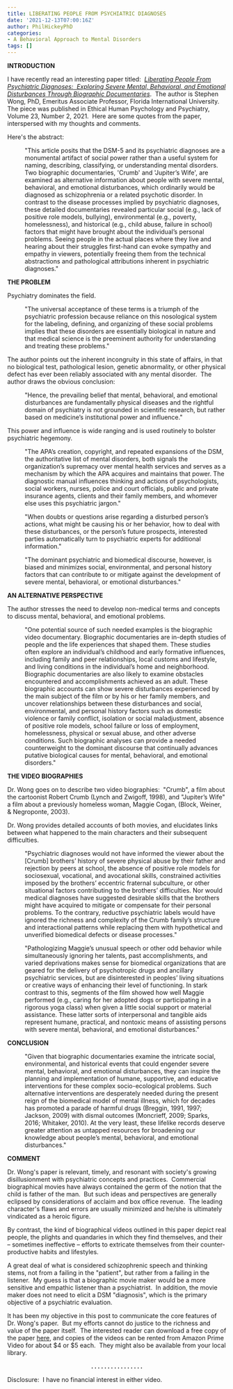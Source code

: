 ```yaml
---
title: LIBERATING PEOPLE FROM PSYCHIATRIC DIAGNOSES
date: '2021-12-13T07:00:16Z'
author: PhilHickeyPhD
categories:
- A Behavioral Approach to Mental Disorders
tags: []
---
```


<strong>INTRODUCTION</strong>

I have recently read an interesting paper titled:  <a href="https://connect.springerpub.com/content/sgrehpp/23/2/127"><em>Liberating People From Psychiatric Diagnoses:  Exploring Severe Mental, Behavioral, and Emotional Disturbances Through Biographic Documentaries</em></a>.  The author is Stephen Wong, PhD, Emeritus Associate Professor, Florida International University.  The piece was published in Ethical Human Psychology and Psychiatry, Volume 23, Number 2, 2021.  Here are some quotes from the paper, interspersed with my thoughts and comments.

Here's the abstract:
<p style="padding-left: 40px;">"This article posits that the DSM-5 and its psychiatric diagnoses are a monumental artifact of social power rather than a useful system for naming, describing, classifying, or understanding mental disorders. Two biographic documentaries, 'Crumb' and 'Jupiter’s Wife', are examined as alternative information about people with severe mental, behavioral, and emotional disturbances, which ordinarily would be diagnosed as schizophrenia or a related psychotic disorder. In contrast to the disease processes implied by psychiatric diagnoses, these detailed documentaries revealed particular social (e.g., lack of positive role models, bullying), environmental (e.g., poverty, homelessness), and historical (e.g., child abuse, failure in school) factors that might have brought about the individual’s personal problems. Seeing people in the actual places where they live and hearing about their struggles first-hand can evoke sympathy and empathy in viewers, potentially freeing them from the technical abstractions and pathological attributions inherent in psychiatric diagnoses."</p>
<strong>THE PROBLEM</strong>

Psychiatry dominates the field.
<p style="padding-left: 40px;">"The universal acceptance of these terms is a triumph of the psychiatric profession because reliance on this nosological system for the labeling, defining, and organizing of these social problems implies that these disorders are essentially biological in nature and that medical science is the preeminent authority for understanding and treating these problems."</p>
The author points out the inherent incongruity in this state of affairs, in that no biological test, pathological lesion, genetic abnormality, or other physical defect has ever been reliably associated with any mental disorder.  The author draws the obvious conclusion:
<p style="padding-left: 40px;">"Hence, the prevailing belief that mental, behavioral, and emotional disturbances are fundamentally physical diseases and the rightful domain of psychiatry is not grounded in scientific research, but rather based on medicine’s institutional power and influence."</p>
This power and influence is wide ranging and is used routinely to bolster psychiatric hegemony.
<p style="padding-left: 40px;">"The APA’s creation, copyright, and repeated expansions of the DSM, the authoritative list of mental disorders, both signals the organization’s supremacy over mental health services and serves as a mechanism by which the APA acquires and maintains that power. The diagnostic manual influences thinking and actions of psychologists, social workers, nurses, police and court officials, public and private insurance agents, clients and their family members, and whomever else uses this psychiatric jargon."</p>
<p style="padding-left: 40px;">"When doubts or questions arise regarding a disturbed person’s actions, what might be causing his or her behavior, how to deal with these disturbances, or the person’s future prospects, interested parties automatically turn to psychiatric experts for additional information."</p>
<p style="padding-left: 40px;">"The dominant psychiatric and biomedical discourse, however, is biased and minimizes social, environmental, and personal history factors that can contribute to or mitigate against the development of severe mental, behavioral, or emotional disturbances."</p>
<strong>AN ALTERNATIVE PERSPECTIVE</strong>

The author stresses the need to develop non-medical terms and concepts to discuss mental, behavioral, and emotional problems.
<p style="padding-left: 40px;">"One potential source of such needed examples is the biographic video documentary. Biographic documentaries are in-depth studies of people and the life experiences that shaped them. These studies often explore an individual’s childhood and early formative influences, including family and peer relationships, local customs and lifestyle, and living conditions in the individual’s home and neighborhood. Biographic documentaries are also likely to examine obstacles encountered and accomplishments achieved as an adult. These biographic accounts can show severe disturbances experienced by the main subject of the film or by his or her family members, and uncover relationships between these disturbances and social, environmental, and personal history factors such as domestic violence or family conflict, isolation or social maladjustment, absence of positive role models, school failure or loss of employment, homelessness, physical or sexual abuse, and other adverse conditions. Such biographic analyses can provide a needed counterweight to the dominant discourse that continually advances putative biological causes for mental, behavioral, and emotional disorders."</p>
<strong>THE VIDEO BIOGRAPHIES</strong>

Dr. Wong goes on to describe two video biographies:  "Crumb", a film about the cartoonist Robert Crumb (Lynch and Zwigoff, 1998), and "Jupiter’s Wife" a film about a previously homeless woman, Maggie Cogan, (Block, Weiner, &amp; Negroponte, 2003).

Dr. Wong provides detailed accounts of both movies, and elucidates links between what happened to the main characters and their subsequent difficulties.
<p style="padding-left: 40px;">"Psychiatric diagnoses would not have informed the viewer about the [Crumb] brothers’ history of severe physical abuse by their father and rejection by peers at school, the absence of positive role models for sociosexual, vocational, and avocational skills, constrained activities imposed by the brothers’ eccentric fraternal subculture, or other situational factors contributing to the brothers’ difficulties. Nor would medical diagnoses have suggested desirable skills that the brothers might have acquired to mitigate or compensate for their personal problems. To the contrary, reductive psychiatric labels would have ignored the richness and complexity of the Crumb family’s structure and interactional patterns while replacing them with hypothetical and unverified biomedical defects or disease processes."</p>
<p style="padding-left: 40px;">"Pathologizing Maggie’s unusual speech or other odd behavior while simultaneously ignoring her talents, past accomplishments, and varied deprivations makes sense for biomedical organizations that are geared for the delivery of psychotropic drugs and ancillary psychiatric services, but are disinterested in peoples’ living situations or creative ways of enhancing their level of functioning. In stark contrast to this, segments of the film showed how well Maggie performed (e.g., caring for her adopted dogs or participating in a rigorous yoga class) when given a little social support or material assistance. These latter sorts of interpersonal and tangible aids represent humane, practical, and nontoxic means of assisting persons with severe mental, behavioral, and emotional disturbances."</p>
<strong>CONCLUSION</strong>
<p style="padding-left: 40px;">"Given that biographic documentaries examine the intricate social, environmental, and historical events that could engender severe mental, behavioral, and emotional disturbances, they can inspire the planning and implementation of humane, supportive, and educative interventions for these complex socio-ecological problems. Such alternative interventions are desperately needed during the present reign of the biomedical model of mental illness, which for decades has promoted a parade of harmful drugs (Breggin, 1991, 1997; Jackson, 2009) with dismal outcomes (Moncrieff, 2009; Sparks, 2016; Whitaker, 2010). At the very least, these lifelike records deserve greater attention as untapped resources for broadening our knowledge about people’s mental, behavioral, and emotional disturbances."</p>
<strong>COMMENT</strong>

Dr. Wong's paper is relevant, timely, and resonant with society's growing disillusionment with psychiatric concepts and practices.  Commercial biographical movies have always contained the germ of the notion that the child is father of the man.  But such ideas and perspectives are generally eclipsed by considerations of acclaim and box office revenue.  The leading character's flaws and errors are usually minimized and he/she is ultimately vindicated as a heroic figure.

By contrast, the kind of biographical videos outlined in this paper depict real people, the plights and quandaries in which they find themselves, and their – sometimes ineffective – efforts to extricate themselves from their counter-productive habits and lifestyles.

A great deal of what is considered schizophrenic speech and thinking stems, not from a failing in the "patient", but rather from a failing in the listener.  My guess is that a biographic movie maker would be a more sensitive and empathic listener than a psychiatrist.  In addition, the movie maker does not need to elicit a DSM "diagnosis", which is the primary objective of a psychiatric evaluation.

It has been my objective in this post to communicate the core features of Dr. Wong's paper.  But my efforts cannot do justice to the richness and value of the paper itself.  The interested reader can download a free copy of the paper <a href="https://www.academia.edu/62297498/Liberating_People_From_Psychiatric_Diagnoses_Exploring_Severe_Mental_Behavioral_and_Emotional_Disturbances_Through_Biographic_Documentaries">here</a>, and copies of the videos can be rented from Amazon Prime Video for about $4 or $5 each.  They might also be available from your local library.
<p style="text-align: center;"><strong>. . . . . . . . . . . . . . . . </strong></p>
Disclosure:  I have no financial interest in either video.